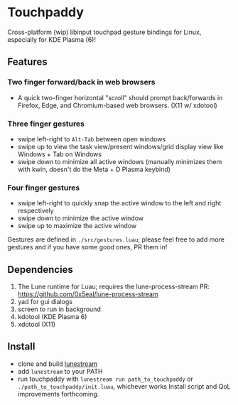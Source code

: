 # Touchpaddy
Cross-platform (wip) libinput touchpad gesture bindings for Linux, especially for KDE Plasma (6)!
## Features
### Two finger forward/back in web browsers
- A quick two-finger horizontal "scroll" should prompt back/forwards in Firefox, Edge, and Chromium-based web browsers. (X11 w/ xdotool)
### Three finger gestures
- swipe left-right to `Alt-Tab` between open windows
- swipe up to view the task view/present windows/grid display view like Windows + Tab on Windows
- swipe down to minimize all active windows (manually minimizes them with kwin, doesn't do the Meta + D Plasma keybind)
### Four finger gestures
- swipe left-right to quickly snap the active window to the left and right respectively
- swipe down to minimize the active window
- swipe up to maximize the active window

Gestures are defined in `./src/gestures.luau`; please feel free to add more gestures and if you have some good ones, PR them in! 

## Dependencies
1. The Lune runtime for Luau; requires the lune-process-stream PR: https://github.com/0x5eal/lune-process-stream
2. yad for gui dialogs
3. screen to run in background
3. kdotool (KDE Plasma 6)
4. xdotool (X11)

## Install
- clone and build [lunestream](https://github.com/0x5eal/lune-process-stream)
- add `lunestream` to your PATH
- run touchpaddy with `lunestream run path_to_touchpaddy` or `./path_to_touchpaddy/init.luau`, whichever works
Install script and QoL improvements forthcoming.
